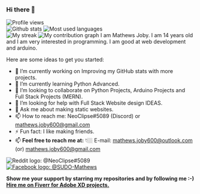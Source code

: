### Hi there 👋

![Profile views](https://visitor-badge.glitch.me/badge?page_id=Mathews-Joby.Mathews-Joby)  
![Github stats](https://github-readme-stats.vercel.app/api?username=Mathews-Joby&count_private=true&show_icons=true&theme=radical)
![Most used languages](https://github-readme-stats.vercel.app/api/top-langs/?username=Mathews-Joby&theme=radical)  
![My streak](https://github-readme-streak-stats.herokuapp.com/?user=Mathews-Joby&theme=dark)
![![My contribution graph](https://activity-graph.herokuapp.com/graph?username=Mathews-Joby&theme=react-dark)](https://Mathews-github-activity-graph.herokuapp.com/graph?username=Mathews-Joby&theme=react-dark) 
I am Mathews Joby. I am 14 years old and I am very interested in programming. I am good at web development and arduino.

<!-- **Mathews-Joby/Mathews-Joby** is a ✨ _special_ ✨ repository because its `README.md` (this file) appears on your GitHub profile. -->

Here are some ideas to get you started:

- 🔭 I’m currently working on Improving my GitHub stats with more projects.
- 🌱 I’m currently learning Python Advanced.
- 👯 I’m looking to collaborate on Python Projects, Arduino Projects and Full Stack Projects (MERN).
- 🤔 I’m looking for help with Full Stack Website design IDEAS.
- 💬 Ask me about making static websites.
- 📫 How to reach me: NeoClipse#5089 (Discord) or mathews.joby600@gmail.com
- ⚡ Fun fact: I like making friends.
- 📫 **Feel free to reach me at:** 👇🏼
E-mail: mathews.joby600@outlook.com (or) mathews.joby600@gmail.com  

![Reddit logo](https://img.shields.io/discord/918215762009800725?label=DISCORD&logo=https%3A%2F%2Fth.bing.com%2Fth%2Fid%2FOIP._OhX2CkmeyfM-ZWESZnTzQHaGg%3Fpid%3DImgDet%26rs%3D1&logoColor=blue&style=social): @NeoClipse#5089  
[![Facebook logo](	https://img.shields.io/reddit/user-karma/link/SUDO-Mathews?color=orange&label=REDDIT&style=social): @SUDO-Mathews](https://www.reddit.com/user/SUDO-Mathews)

**Show me your support by starring my repositories and by following me :-)**  
**[Hire me on Fiverr for Adobe XD projects.](https://www.fiverr.com/mathews_joby)**
